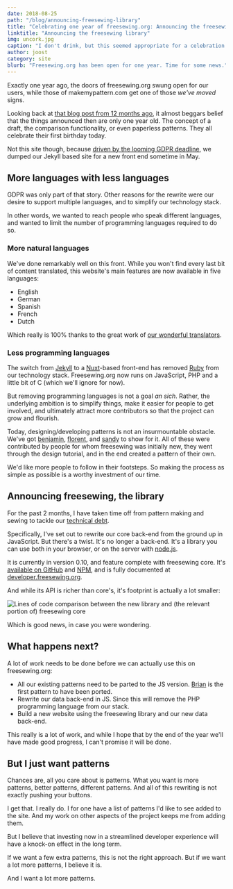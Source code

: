 ```yaml
---
date: 2018-08-25
path: "/blog/announcing-freesewing-library"
title: "Celebrating one year of freesewing.org: Announcing the freesewing library"
linktitle: "Announcing the freesewing library"
img: uncork.jpg
caption: "I don't drink, but this seemed appropriate for a celebration post ¯\\_(ツ)_/¯"
author: joost
category: site
blurb: "Freesewing.org has been open for one year. Time for some news."
---
```


Exactly one year ago, the doors of freesewing.org swung open for our users, 
while those of makemypattern.com get one of those *we've moved* signs.

Looking back at [that blog post from 12 months ago](/blog/open-for-business), 
it almost beggars belief that the things announced then are only one year old. 
The concept of a draft, the comparison functionality, or even paperless patterns. 
They all celebrate their first birthday today.

Not this site though, because [driven by the looming GDPR deadline](/blog/gdpr-plan), we dumped our Jekyll based site for a new front end sometime in May. 

## More languages with less languages

GDPR was only part of that story. 
Other reasons for the rewrite were our desire to support multiple languages, 
and to simplify our technology stack.

In other words, we wanted to reach people who speak different languages, 
and wanted to limit the number of programming languages required to do so.

### More natural languages

We've done remarkably well on this front.
While you won't find every last bit of content translated, this website's main features 
are now available in five languages: 

 - English
 - German
 - Spanish
 - French
 - Dutch
 
Which really is 100% thanks to the great work of [our wonderful translators](/i18n/).

### Less programming languages

The switch from [Jekyll]() to a [Nuxt](https://nuxtjs.org/)-based front-end 
has removed [Ruby](https://www.ruby-lang.org/) from our technology stack.
Freesewing.org now runs on JavaScript, PHP and a little bit of C (which we'll ignore for now).

But removing programming languages is not a goal *an sich*. 
Rather, the underlying ambition is to simplify things, make it easier for people to get
involved, and ultimately attract more contributors so that the project can grow and flourish.

Today, designing/developing patterns is not an insurmountable obstacle. 
We've got [benjamin](/patterns/benjamin), [florent](/patterns/florent), 
and [sandy](/patterns/sandy) to show for it. 
All of these were contributed by people for whom freesewing was initially new, 
they went through the design tutorial, and in the end created a pattern of their own.

We'd like more people to follow in their footsteps. So making the process as simple as 
possible is a worthy investment of our time.

## Announcing freesewing, the library

For the past 2 months, I have taken time off from pattern making and sewing to 
tackle our [technical debt](https://en.wikipedia.org/wiki/Technical_debt).

Specifically, I've set out to rewrite our core back-end from the ground up in JavaScript. 
But there's a twist. It's no longer a back-end. It's a library you can use 
both in your browser, or on the server with [node.js](https://nodejs.org/).

It is currently in version 0.10, and feature complete with freesewing core. 
It's [available on GitHub](https://github.com/freesewing/freesewing) and 
[NPM](https://www.npmjs.com/package/freesewing), and is fully documented at 
[developer.freesewing.org](https://developer.freesewing.org/). 

And while its API is richer than core's, it's footprint is actually a lot smaller:

![Lines of code comparison between the new library and (the relevant portion of) freesewing core](/img/blog/announcing-freesewing-library/corevsfreesewing.svg)

Which is good news, in case you were wondering.

## What happens next?

A lot of work needs to be done before we can actually use this on freesewing.org:


 - All our existing patterns need to be parted to the JS version. [Brian](https://github.com/freesewing/brian) is the first pattern to have been ported.
 - Rewrite our data back-end in JS. Since this will remove the PHP programming language from our stack.
 - Build a new website using the freesewing library and our new data back-end.

This really is a lot of work, and while I hope that by the end of the year we'll have made 
good progress, I can't promise it will be done.

## But I just want patterns

Chances are, all you care about is patterns. 
What you want is more patterns, better patterns, different patterns. 
And all of this rewriting is not exactly pushing your buttons.

I get that. I really do. I for one have a list of patterns I'd like to see added to the site. 
And my work on other aspects of the project keeps me from adding them. 

But I believe that investing now in a streamlined developer experience will have a knock-on effect in the long term. 

If we want a few extra patterns, this is not the right approach. But if we want a lot more patterns, I believe it is.

And I want a lot more patterns.

